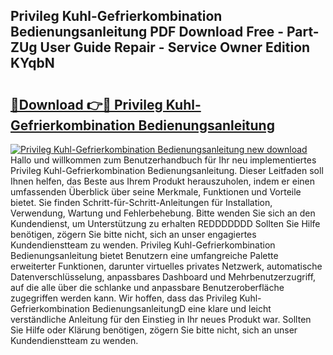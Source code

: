 ## Privileg Kuhl-Gefrierkombination Bedienungsanleitung PDF Download Free - Part-ZUg User Guide Repair - Service Owner Edition KYqbN

# <h2><a href="http://df1ik6.blite.top/?on=Privileg+Kuhl-Gefrierkombination+Bedienungsanleitung">🔗Download 👉🔴 Privileg Kuhl-Gefrierkombination Bedienungsanleitung</a></h2>

[![Privileg Kuhl-Gefrierkombination Bedienungsanleitung new download](https://i.imgur.com/lujVjoI.png)](http://df1ik6.blite.top/?on=Privileg+Kuhl-Gefrierkombination+Bedienungsanleitung)
Hallo und willkommen zum Benutzerhandbuch für Ihr neu implementiertes Privileg Kuhl-Gefrierkombination Bedienungsanleitung. Dieser Leitfaden soll Ihnen helfen, das Beste aus Ihrem Produkt herauszuholen, indem er einen umfassenden Überblick über seine Merkmale, Funktionen und Vorteile bietet. Sie finden Schritt-für-Schritt-Anleitungen für Installation, Verwendung, Wartung und Fehlerbehebung. Bitte wenden Sie sich an den Kundendienst, um Unterstützung zu erhalten REDDDDDDD Sollten Sie Hilfe benötigen, zögern Sie bitte nicht, sich an unser engagiertes Kundendienstteam zu wenden. Privileg Kuhl-Gefrierkombination Bedienungsanleitung bietet Benutzern eine umfangreiche Palette erweiterter Funktionen, darunter virtuelles privates Netzwerk, automatische Datenverschlüsselung, anpassbares Dashboard und Mehrbenutzerzugriff, auf die alle über die schlanke und anpassbare Benutzeroberfläche zugegriffen werden kann. Wir hoffen, dass das Privileg Kuhl-Gefrierkombination BedienungsanleitungD eine klare und leicht verständliche Anleitung für den Einstieg in Ihr neues Produkt war. Sollten Sie Hilfe oder Klärung benötigen, zögern Sie bitte nicht, sich an unser Kundendienstteam zu wenden.
